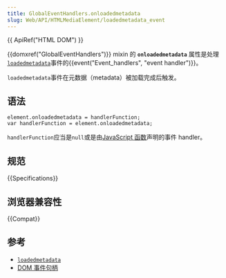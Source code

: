 ```yaml
---
title: GlobalEventHandlers.onloadedmetadata
slug: Web/API/HTMLMediaElement/loadedmetadata_event
---
```


{{ ApiRef("HTML DOM") }}

{{domxref("GlobalEventHandlers")}} mixin 的 **`onloadedmetadata`** 属性是处理[`loadedmetadata`](/zh-CN/docs/Web/API/HTMLMediaElement/loadedmetadata_event)事件的{{event("Event_handlers", "event handler")}}。

`loadedmetadata`事件在元数据（metadata）被加载完成后触发。

## 语法

```plain
element.onloadedmetadata = handlerFunction;
var handlerFunction = element.onloadedmetadata;
```

`handlerFunction`应当是`null`或是由[JavaScript 函数](/zh-CN/docs/Web/JavaScript/Reference/Functions)声明的事件 handler。

## 规范

{{Specifications}}

## 浏览器兼容性

{{Compat}}

## 参考

- [`loadedmetadata`](/zh-CN/docs/Web/API/HTMLMediaElement/loadedmetadata_event)
- [DOM 事件句柄](/zh-CN/docs/Web/Guide/Events/Event_handlers)
